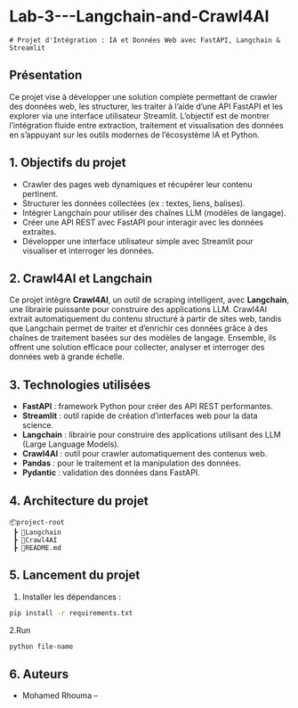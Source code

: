 ﻿# Lab-3---Langchain-and-Crawl4AI
    # Projet d'Intégration : IA et Données Web avec FastAPI, Langchain & Streamlit

## Présentation

Ce projet vise à développer une solution complète permettant de crawler des données web, les structurer, les traiter à l’aide d’une API FastAPI et les explorer via une interface utilisateur Streamlit. L’objectif est de montrer l’intégration fluide entre extraction, traitement et visualisation des données en s’appuyant sur les outils modernes de l’écosystème IA et Python.

## 1. Objectifs du projet

- Crawler des pages web dynamiques et récupérer leur contenu pertinent.
- Structurer les données collectées (ex : textes, liens, balises).
- Intégrer Langchain pour utiliser des chaînes LLM (modèles de langage).
- Créer une API REST avec FastAPI pour interagir avec les données extraites.
- Développer une interface utilisateur simple avec Streamlit pour visualiser et interroger les données.

## 2. Crawl4AI et Langchain

Ce projet intègre **Crawl4AI**, un outil de scraping intelligent, avec **Langchain**, une librairie puissante pour construire des applications LLM. Crawl4AI extrait automatiquement du contenu structuré à partir de sites web, tandis que Langchain permet de traiter et d’enrichir ces données grâce à des chaînes de traitement basées sur des modèles de langage. Ensemble, ils offrent une solution efficace pour collecter, analyser et interroger des données web à grande échelle.

## 3. Technologies utilisées

- **FastAPI** : framework Python pour créer des API REST performantes.
- **Streamlit** : outil rapide de création d’interfaces web pour la data science.
- **Langchain** : librairie pour construire des applications utilisant des LLM (Large Language Models).
- **Crawl4AI** : outil pour crawler automatiquement des contenus web.
- **Pandas** : pour le traitement et la manipulation des données.
- **Pydantic** : validation des données dans FastAPI.

## 4. Architecture du projet

```
📦project-root
 ┣ 📂Langchain               
 ┣ 📂Crawl4AI            
 ┣ 📜README.md

```

## 5. Lancement du projet

1. Installer les dépendances :  
```bash
pip install -r requirements.txt
```
2.Run
```bash
python file-name
```

## 6. Auteurs

- Mohamed Rhouma – 
    
